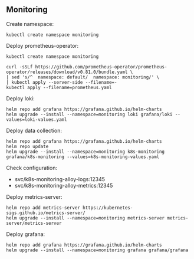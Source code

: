 ## Monitoring

Create namespace:

```shell
kubectl create namespace monitoring
```

Deploy prometheus-operator:

```shell
kubectl create namespace monitoring

curl -sSLf https://github.com/prometheus-operator/prometheus-operator/releases/download/v0.81.0/bundle.yaml \
| sed 's/^  namespace: default/  namespace: monitoring/' \
| kubectl apply --server-side --filename=-
kubectl apply --filename=prometheus.yaml
```

Deploy loki:

```shell
helm repo add grafana https://grafana.github.io/helm-charts
helm upgrade --install --namespace=monitoring loki grafana/loki --values=loki-values.yaml
```

Deploy data collection:

```shell
helm repo add grafana https://grafana.github.io/helm-charts
helm repo update
helm upgrade --install --namespace=monitoring k8s-monitoring grafana/k8s-monitoring --values=k8s-monitoring-values.yaml
```

Check configuration:
- svc/k8s-monitoring-alloy-logs:12345
- svc/k8s-monitoring-alloy-metrics:12345

Deploy metrics-server:

```shell
helm repo add metrics-server https://kubernetes-sigs.github.io/metrics-server/
helm upgrade --install --namespace=monitoring metrics-server metrics-server/metrics-server
```

Deploy grafana:

```shell
helm repo add grafana https://grafana.github.io/helm-charts
helm upgrade --install --namespace=monitoring grafana grafana/grafana
```
